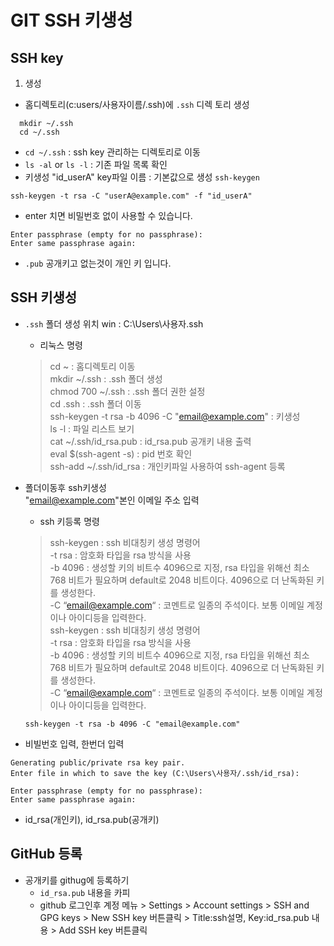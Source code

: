 # GIT SSH 키생성

## SSH key
1. 생성 
  - 홈디렉토리(c:users/사용자이름/.ssh)에 `.ssh` 디렉 토리 생성 
  ```
    mkdir ~/.ssh
    cd ~/.ssh
  ```
  - `cd ~/.ssh` : ssh key 관리하는 디렉토리로 이동
  - `ls -al` or `ls -l`   : 기존 파일 목록 확인
  - 키생성 "id_userA" key파일 이름 : 기본값으로 생성 `ssh-keygen`
  ```
  ssh-keygen -t rsa -C "userA@example.com" -f "id_userA"
  ```
  - enter 치면 비밀번호 없이 사용할 수 있습니다.
  ```
  Enter passphrase (empty for no passphrase): 
  Enter same passphrase again: 
  ```
  - `.pub` 공개키고 없는것이 개인 키 입니다.


## SSH 키생성 
- `.ssh` 폴더 생성 위치
win : C:\Users\사용자\.ssh

  + 리눅스 명령   
  > cd ~                    : 홈디렉토리 이동  
  > mkdir ~/.ssh            : .ssh 폴더 생성  
  > chmod 700 ~/.ssh        : .ssh 폴더 권한 설정  
  > cd .ssh                 : .ssh 폴더 이동  
  > ssh-keygen -t rsa -b 4096 -C "email@example.com" : 키생성  
  > ls -l                   : 파일 리스트 보기  
  > cat ~/.ssh/id_rsa.pub   : id_rsa.pub 공개키 내용 출력  
  > eval $(ssh-agent -s)    : pid 번호 확인  
  > ssh-add ~/.ssh/id_rsa  : 개인키파일 사용하여 ssh-agent 등록 


- 폴더이동후 ssh키생성   
  "email@example.com"본인 이메일 주소 입력  

  + ssh 키등록 명령
  > ssh-keygen : ssh 비대칭키 생성 명령어    
  > -t rsa : 암호화 타입을 rsa 방식을 사용   
  > -b 4096 : 생성할 키의 비트수 4096으로 지정, rsa 타입을 위해선 최소 768 비트가 필요하며 default로 2048 비트이다. 4096으로 더 난독화된 키를 생성한다.    
  > -C “email@example.com“ : 코멘트로 일종의 주석이다. 보통 이메일 계정이나 아이디등을 입력한다.   
  > ssh-keygen : ssh 비대칭키 생성 명령어   
  > -t rsa : 암호화 타입을 rsa 방식을 사용  
  > -b 4096 : 생성할 키의 비트수 4096으로 지정, rsa 타입을 위해선 최소 768 비트가 필요하며 default로 2048 비트이다. 4096으로 더 난독화된 키를 생성한다.   
  > -C “email@example.com“ : 코멘트로 일종의 주석이다. 보통 이메일 계정이나 아이디등을 입력한다.

  ```
  ssh-keygen -t rsa -b 4096 -C "email@example.com"
  ```

- 비빌번호 입력, 한번더 입력
```
Generating public/private rsa key pair.
Enter file in which to save the key (C:\Users\사용자/.ssh/id_rsa):

Enter passphrase (empty for no passphrase): 
Enter same passphrase again:
```
- id_rsa(개인키), id_rsa.pub(공개키) 

## GitHub 등록
- 공개키를 githug에 등록하기
  + `id_rsa.pub` 내용을 카피 
  + github 로그인후 계정 메뉴 > Settings > Account settings > SSH and GPG keys > New SSH key 버튼클릭 > Title:ssh설명, Key:id_rsa.pub 내용 > Add SSH key 버튼클릭
  
  
  